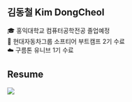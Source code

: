 ## 김동철  Kim DongCheol
🎓 홍익대학교 컴퓨터공학전공 졸업예정<br>
🚙 현대자동차그룹 소프티어 부트캠프 2기 수료<br>
☁️ 구름톤 유니브 1기 수료

## Resume
<a href="https://therapeutic-skateboard-c1e.notion.site/DongCheol-Kim-7f9cf0ff56034c5b8e0e1d94b6097d93?pvs=4">
  <img src="https://img.shields.io/badge/Notion-blue?logo=notion&logoColor=white">
</a>
